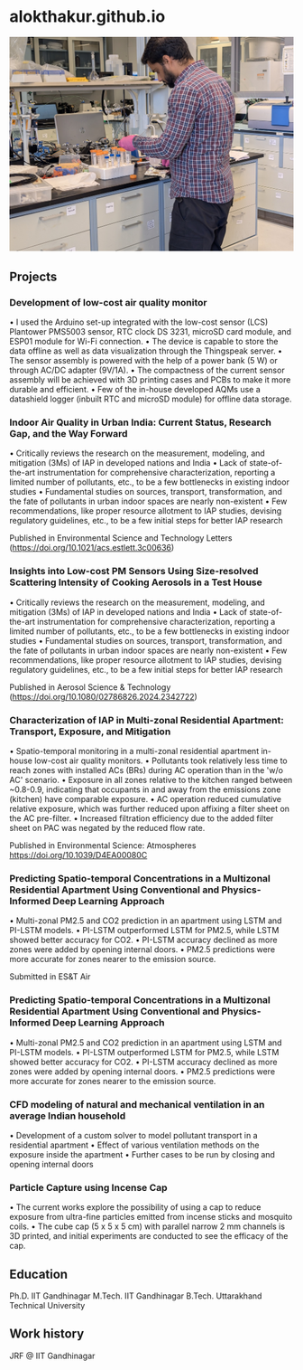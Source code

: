 # alokthakur.github.io
![My Photo](assets/images/PXL_20250410_145612356.jpg)
## Projects

### Development of low-cost air quality monitor
•	I used the Arduino set-up integrated with the low-cost sensor (LCS) Plantower PMS5003 sensor, RTC clock DS 3231, microSD card module, and ESP01 module for Wi-Fi connection. 
•	The device is capable to store the data offline as well as data visualization through the Thingspeak server. 
•	The sensor assembly is powered with the help of a power bank (5 W) or through AC/DC adapter (9V/1A). 
•	The compactness of the current sensor assembly will be achieved with 3D printing cases and PCBs to make it more durable and efficient. 
•	Few of the in-house developed AQMs use a datashield logger (inbuilt RTC and microSD module) for offline data storage.


### Indoor Air Quality in Urban India: Current Status, Research Gap, and the Way Forward
•	Critically reviews the research on the measurement, modeling, and mitigation (3Ms) of IAP in developed nations and India
•	Lack of state-of-the-art instrumentation for comprehensive characterization, reporting a limited number of pollutants, etc., to be a few bottlenecks in existing indoor studies
•	Fundamental studies on sources, transport, transformation, and the fate of pollutants in urban indoor spaces are nearly non-existent
•	Few recommendations, like proper resource allotment to IAP studies, devising regulatory guidelines, etc., to be a few initial steps for better IAP research

Published in Environmental Science and Technology Letters (https://doi.org/10.1021/acs.estlett.3c00636)

### Insights into Low-cost PM Sensors Using Size-resolved Scattering Intensity of Cooking Aerosols in a Test House
•	Critically reviews the research on the measurement, modeling, and mitigation (3Ms) of IAP in developed nations and India
•	Lack of state-of-the-art instrumentation for comprehensive characterization, reporting a limited number of pollutants, etc., to be a few bottlenecks in existing indoor studies
•	Fundamental studies on sources, transport, transformation, and the fate of pollutants in urban indoor spaces are nearly non-existent
•	Few recommendations, like proper resource allotment to IAP studies, devising regulatory guidelines, etc., to be a few initial steps for better IAP research

Published in Aerosol Science & Technology (https://doi.org/10.1080/02786826.2024.2342722)

### Characterization of IAP in Multi-zonal Residential Apartment: Transport, Exposure, and Mitigation 
•	Spatio-temporal monitoring in a multi-zonal residential apartment in-house low-cost air quality monitors.
•	Pollutants took relatively less time to reach zones with installed ACs (BRs) during AC operation than in the 'w/o AC' scenario.
•	Exposure in all zones relative to the kitchen ranged between ~0.8-0.9, indicating that occupants in and away from the emissions zone (kitchen) have comparable exposure.
•	AC operation reduced cumulative relative exposure, which was further reduced upon affixing a filter sheet on the AC pre-filter.
•	Increased filtration efficiency due to the added filter sheet on PAC was negated by the reduced flow rate.

Published in Environmental Science: Atmospheres https://doi.org/10.1039/D4EA00080C

### Predicting Spatio-temporal Concentrations in a Multizonal Residential Apartment Using Conventional and Physics-Informed Deep Learning Approach
•	Multi-zonal PM2.5 and CO2 prediction in an apartment using LSTM and PI-LSTM models.
•	PI-LSTM outperformed LSTM for PM2.5, while LSTM showed better accuracy for CO2.
•	PI-LSTM accuracy declined as more zones were added by opening internal doors.
•	PM2.5 predictions were more accurate for zones nearer to the emission source.

Submitted in ES&T Air

### Predicting Spatio-temporal Concentrations in a Multizonal Residential Apartment Using Conventional and Physics-Informed Deep Learning Approach
•	Multi-zonal PM2.5 and CO2 prediction in an apartment using LSTM and PI-LSTM models.
•	PI-LSTM outperformed LSTM for PM2.5, while LSTM showed better accuracy for CO2.
•	PI-LSTM accuracy declined as more zones were added by opening internal doors.
•	PM2.5 predictions were more accurate for zones nearer to the emission source.

### CFD modeling of natural and mechanical ventilation in an average Indian household
•	Development of a custom solver to model pollutant transport in a residential apartment
•	Effect of various ventilation methods on the exposure inside the apartment
•	Further cases to be run by closing and opening internal doors

### Particle Capture using Incense Cap
•	The current works explore the possibility of using a cap to reduce exposure from ultra-fine particles emitted from incense sticks and mosquito coils.
•	The cube cap (5 x 5 x 5 cm) with parallel narrow 2 mm channels is 3D printed, and initial experiments are conducted to see the efficacy of the cap.


## Education
Ph.D. IIT Gandhinagar
M.Tech. IIT Gandhinagar
B.Tech. Uttarakhand Technical University

## Work history
JRF @ IIT Gandhinagar


